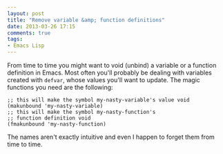 ```yaml
---
layout: post
title: "Remove variable &amp; function definitions"
date: 2013-03-26 17:15
comments: true
tags:
- Emacs Lisp
---
```


From time to time you might want to void (unbind) a variable or a
function definition in Emacs. Most often you'll probably be dealing
with variables created with `defvar`, whose values you'll want to
update.  The magic functions you need are the following:

``` elisp
;; this will make the symbol my-nasty-variable's value void
(makunbound 'my-nasty-variable)
;; this will make the symbol my-nasty-function's
;; function definition void
(fmakunbound 'my-nasty-function)
```

The names aren't exactly intuitive and even I happen to forget them from time to
time.
